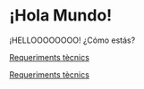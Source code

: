 # ¡Hola Mundo!

¡HELLOOOOOOOO! ¿Cómo estás?

[Requeriments tècnics](archivo.md)

[Requeriments tècnics](Reque.md)
